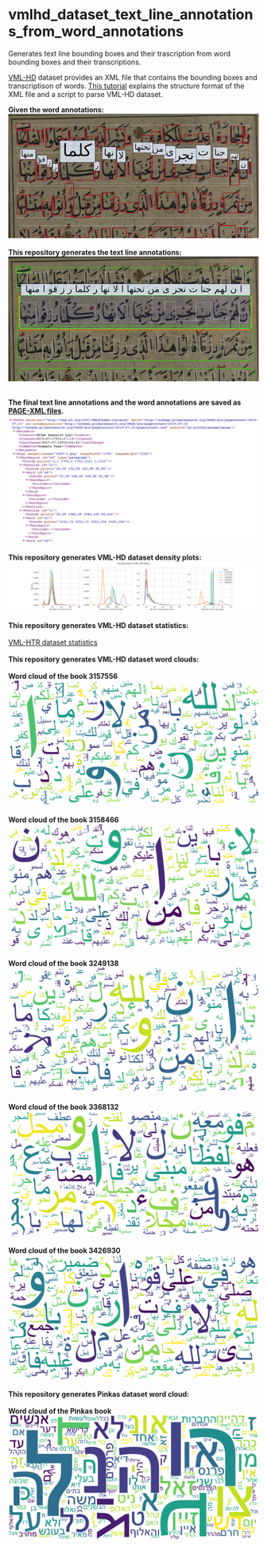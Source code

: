 # vmlhd_dataset_text_line_annotations_from_word_annotations
Generates text line bounding boxes and their trascription from word bounding boxes and their transcriptions.


[VML-HD](http://tc11.cvc.uab.es/datasets/VML-HD_1) dataset provides an XML file that contains the bounding boxes and transcriptison of words. [This tutorial](https://majeek.github.io/tutorials/vmlHD/) explains the structure format of the XML file and a script to parse VML-HD dataset.


**Given the word annotations:**
<br />
![word annotations](/md_images/word_annotations.png?raw=true)
<br />
<br />
**This repository generates the text line annotations:**
<br />
![text line annotations](/md_images/textline_annotations.png?raw=true)
<br />
<br />

**The final text line annotations and the word annotations are saved as [PAGE-XML files](https://github.com/PRImA-Research-Lab/PAGE-XML).**
<br />
![page-xml](/md_images/page-xml.png?raw=true)
<br />
<br />
**This repository generates VML-HD dataset density plots:**
<br />
![density_plots](all_density_horizontal.png?raw=true)
<br />
<br />
**This repository generates VML-HD dataset statistics:**
<br />
<br />
[VML-HTR dataset statistics](vml_word_line_stats.txt?raw=true)
<br />
<br />
**This repository generates VML-HD dataset word clouds:**
<br />
<br />
**Word cloud of the book 3157556**
![density_plots](3157556_wordcloud.png?raw=true)
<br />
<br />
**Word cloud of the book 3158466**
![3157556](3158466_wordcloud.png?raw=true)
<br />
<br />
**Word cloud of the book 3249138**
![3249138](3249138_wordcloud.png?raw=true)
<br />
<br />
**Word cloud of the book 3368132**
![3368132](3368132_wordcloud.png?raw=true)
<br />
<br />
**Word cloud of the book 3426930**
![3426930](3426930_wordcloud.png?raw=true)
<br />
<br />
**This repository generates Pinkas dataset word cloud:**
<br />
<br />
**Word cloud of the Pinkas book**
![Pinkas](pinkas_wordcloud.png?raw=true)








